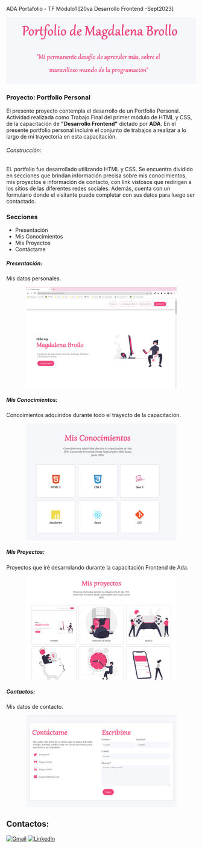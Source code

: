 ADA Portafolio - TF Módulo1 [20va Desarrollo Frontend -Sept2023]

<p align="center">
   <img src="img_readme/titulo.png" width="1100px" alt-text="Presentación">
 </p>

### **Proyecto: Portfolio Personal**

El presente proyecto contempla el desarrollo de un Portfolio Personal. Actividad realizada como Trabajo Final del primer módulo de HTML y CSS, de la capacitación de **"Desarrollo Frontend"** dictado por **ADA**.
En el presente portfolio personal incluiré el conjunto de trabajos a realizar a lo largo de mi trayectoria en esta capacitación.
<br>

###### Construcción:
EL portfolio fue desarrollado utilizando HTML y CSS. Se encuentra dividido en secciones que brindan información precisa sobre mis conocimientos, mis proyectos e información de contacto, con link vistosos que redirigen a los sitios de las diferentes redes sociales. Además, cuenta con un formulario donde el visitante puede completar con sus datos para luego ser contactado.

### Secciones

<ul>
   <li>Presentación</li>
   <li>Mis Conocimientos</li>
   <li>Mis Proyectos</li>
   <li>Contáctame</li>         
</ul>


##### Presentación:
Mis datos personales.

<p align="center">
   <img src="img_readme/captura01_hola.png" width="400px" alt-text="Presentación">
 </p>
  

##### Mis Conocimientos:
Concoimientos adquiridos durante todo el trayecto de la capacitación.
<p align="center">
   <img src="img_readme/captura02_conocimientos.png" width="400px" alt-text="Mis Conocimientos">
 </p>

##### Mis Proyectos:
Proyectos que iré desarrolando durante la capacitación Frontend de Ada.
<p align="center">
   <img src="img_readme/captura03_proyectos.png" width="400px" alt-text="Mis Proyectos">
 </p>

##### Contactos:
Mis datos de contacto.
<p align="center">
   <img src="img_readme/captura04_contactos.png" width="400px" alt-text="Contactos">
 </p>



## **Contactos:**

[![Gmail](https://img.shields.io/badge/-GMAIL-D14836?style=for-the-badge&logo=gmail&logoColor=white)](mailto:maguieb@gmail.com)
[![LinkedIn](https://img.shields.io/badge/-LINKEDIN-0077B5?style=for-the-badge&logo=linkedin&logoColor=white)](https://www.linkedin.com/in/magui-brollo/)


